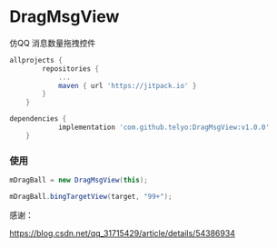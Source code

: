 # DragMsgView
仿QQ 消息数量拖拽控件

```groovy
allprojects {
		repositories {
			...
			maven { url 'https://jitpack.io' }
		}
	}
```

```groovy
dependencies {
	        implementation 'com.github.telyo:DragMsgView:v1.0.0'
	}
```

### 使用

```java
mDragBall = new DragMsgView(this);

mDragBall.bingTargetView(target, "99+");
```



感谢：

https://blog.csdn.net/qq_31715429/article/details/54386934